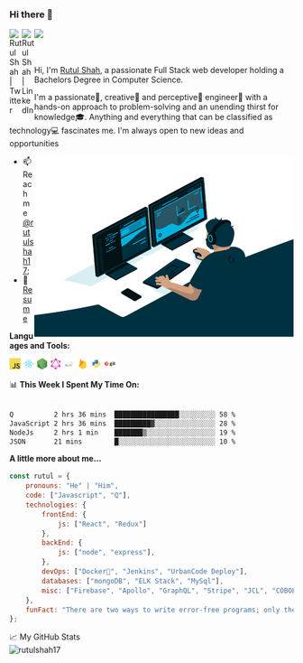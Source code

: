 ### Hi there 👋
<a href="https://twitter.com/rutulshah17">
  <img align="left" alt="Rutul Shah | Twitter" width="22px" src="https://raw.githubusercontent.com/peterthehan/peterthehan/master/assets/twitter.svg" />
</a>
<a href="https://www.linkedin.com/in/rutulshah17/">
  <img align="left" alt="Rutul Shah | LinkedIn" width="22px" src="https://raw.githubusercontent.com/peterthehan/peterthehan/master/assets/linkedin.svg" />
</a>

![](https://visitor-badge.glitch.me/badge?page_id=rutulshah17)

<br />

Hi, I'm [Rutul Shah](https://rutulshah.herokuapp.com), a passionate Full Stack web developer holding a Bachelors Degree in Computer Science.

I'm a passionate🥇, creative🎨 and perceptive🔭 engineer🔧 with a hands-on approach to problem-solving and an unending thirst for knowledge🎓. 
Anything and everything that can be classified as technology💻 fascinates me. 
I'm always open to new ideas and opportunities

<img align="right" alt="GIF" src="https://github.com/rutulshah17/rutulshah17/blob/main/coding.gif?raw=true" width="460" height="320" />
  
- 📫 Reach me [@rutulshah17](https://twitter.com/rutulshah17);
- 📝 [Resume](https://drive.google.com/file/d/1FDV1JXj1VrghaUIH84f52n9zTwzOrz2k/view?usp=sharing) 


**Languages and Tools:**  

<code><img height="20" src="https://raw.githubusercontent.com/github/explore/80688e429a7d4ef2fca1e82350fe8e3517d3494d/topics/javascript/javascript.png"></code>
<code><img height="20" src="https://raw.githubusercontent.com/github/explore/80688e429a7d4ef2fca1e82350fe8e3517d3494d/topics/react/react.png"></code>
<code><img height="20" src="https://raw.githubusercontent.com/github/explore/80688e429a7d4ef2fca1e82350fe8e3517d3494d/topics/nodejs/nodejs.png"></code>
<code><img height="20" src="https://raw.githubusercontent.com/github/explore/5c058a388828bb5fde0bcafd4bc867b5bb3f26f3/topics/graphql/graphql.png"></code>
<code><img height="20" src="https://raw.githubusercontent.com/github/explore/80688e429a7d4ef2fca1e82350fe8e3517d3494d/topics/mysql/mysql.png"></code>
<code><img height="20" src="https://raw.githubusercontent.com/github/explore/80688e429a7d4ef2fca1e82350fe8e3517d3494d/topics/firebase/firebase.png"></code>
<code><img height="20" src="https://raw.githubusercontent.com/github/explore/80688e429a7d4ef2fca1e82350fe8e3517d3494d/topics/python/python.png"></code>
<code><img height="20" src="https://raw.githubusercontent.com/github/explore/80688e429a7d4ef2fca1e82350fe8e3517d3494d/topics/git/git.png"></code>


📊 **This Week I Spent My Time On:**
```text

Q          2 hrs 36 mins  ████████████████░░░░░░░░░ 58 %
JavaScript 2 hrs 36 mins  █████████▓░░░░░░░░░░░░░░░ 28 %
NodeJs     2 hrs 1 min    ███████▒░░░░░░░░░░░░░░░░░ 19 %
JSON       21 mins        █░░░░░░░░░░░░░░░░░░░░░░░░ 10 %
```


**A little more about me...**
```javascript
const rutul = {
    pronouns: "He" | "Him",
    code: ["Javascript", "Q"],
    technologies: {
        frontEnd: {
            js: ["React", "Redux"]
        },
        backEnd: {
            js: ["node", "express"],
        },
        devOps: ["Docker🐳", "Jenkins", "UrbanCode Deploy"],
        databases: ["mongoDB", "ELK Stack", "MySql"],
        misc: ["Firebase", "Apollo", "GraphQL", "Stripe", "JCL", "COBOL"]
    },
    funFact: "There are two ways to write error-free programs; only the third one works"
};
```

📈 My GitHub Stats
<br />
<img src="https://github-readme-stats.vercel.app/api?username=rutulshah17&show_icons=true&theme=nord" alt="rutulshah17" />
